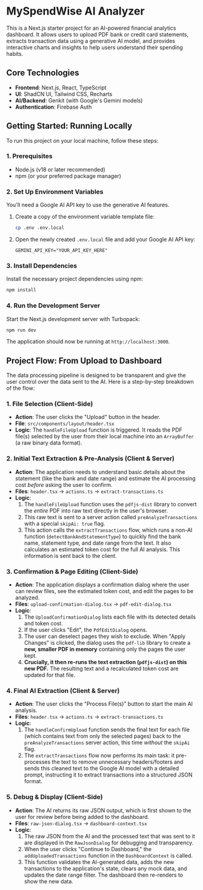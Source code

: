 # MySpendWise AI Analyzer

This is a Next.js starter project for an AI-powered financial analytics dashboard. It allows users to upload PDF bank or credit card statements, extracts transaction data using a generative AI model, and provides interactive charts and insights to help users understand their spending habits.

## Core Technologies

- **Frontend**: Next.js, React, TypeScript
- **UI**: ShadCN UI, Tailwind CSS, Recharts
- **AI/Backend**: Genkit (with Google's Gemini models)
- **Authentication**: Firebase Auth

## Getting Started: Running Locally

To run this project on your local machine, follow these steps:

### 1. Prerequisites

-   Node.js (v18 or later recommended)
-   npm (or your preferred package manager)

### 2. Set Up Environment Variables

You'll need a Google AI API key to use the generative AI features.

1.  Create a copy of the environment variable template file:
    ```bash
    cp .env .env.local
    ```
2.  Open the newly created `.env.local` file and add your Google AI API key:
    ```
    GEMINI_API_KEY="YOUR_API_KEY_HERE"
    ```

### 3. Install Dependencies

Install the necessary project dependencies using npm:
```bash
npm install
```

### 4. Run the Development Server

Start the Next.js development server with Turbopack:
```bash
npm run dev
```

The application should now be running at `http://localhost:3000`.

## Project Flow: From Upload to Dashboard

The data processing pipeline is designed to be transparent and give the user control over the data sent to the AI. Here is a step-by-step breakdown of the flow:

### 1. File Selection (Client-Side)

-   **Action**: The user clicks the "Upload" button in the header.
-   **File**: `src/components/layout/header.tsx`
-   **Logic**: The `handleFileUpload` function is triggered. It reads the PDF file(s) selected by the user from their local machine into an `ArrayBuffer` (a raw binary data format).

### 2. Initial Text Extraction & Pre-Analysis (Client & Server)

-   **Action**: The application needs to understand basic details about the statement (like the bank and date range) and estimate the AI processing cost *before* asking the user to confirm.
-   **Files**: `header.tsx` → `actions.ts` → `extract-transactions.ts`
-   **Logic**:
    1.  The `handleFileUpload` function uses the `pdfjs-dist` library to convert the *entire* PDF into raw text directly in the user's browser.
    2.  This raw text is sent to a server action called `preAnalyzeTransactions` with a special `skipAi: true` flag.
    3.  This action calls the `extractTransactions` flow, which runs a non-AI function (`detectBankAndStatementType`) to quickly find the bank name, statement type, and date range from the text. It also calculates an estimated token cost for the full AI analysis. This information is sent back to the client.

### 3. Confirmation & Page Editing (Client-Side)

-   **Action**: The application displays a confirmation dialog where the user can review files, see the estimated token cost, and edit the pages to be analyzed.
-   **Files**: `upload-confirmation-dialog.tsx` → `pdf-edit-dialog.tsx`
-   **Logic**:
    1.  The `UploadConfirmationDialog` lists each file with its detected details and token cost.
    2.  If the user clicks "Edit", the `PdfEditDialog` opens.
    3.  The user can deselect pages they wish to exclude. When "Apply Changes" is clicked, the dialog uses the `pdf-lib` library to create a **new, smaller PDF in memory** containing only the pages the user kept.
    4.  **Crucially, it then re-runs the text extraction (`pdfjs-dist`) on this new PDF.** The resulting text and a recalculated token cost are updated for that file.

### 4. Final AI Extraction (Client & Server)

-   **Action**: The user clicks the "Process File(s)" button to start the main AI analysis.
-   **Files**: `header.tsx` → `actions.ts` → `extract-transactions.ts`
-   **Logic**:
    1.  The `handleConfirmUpload` function sends the final text for each file (which contains text from only the selected pages) back to the `preAnalyzeTransactions` server action, this time *without* the `skipAi` flag.
    2.  The `extractTransactions` flow now performs its main task: it pre-processes the text to remove unnecessary headers/footers and sends this cleaned text to the Google AI model with a detailed prompt, instructing it to extract transactions into a structured JSON format.

### 5. Debug & Display (Client-Side)

-   **Action**: The AI returns its raw JSON output, which is first shown to the user for review before being added to the dashboard.
-   **Files**: `raw-json-dialog.tsx` → `dashboard-context.tsx`
-   **Logic**:
    1.  The raw JSON from the AI and the processed text that was sent to it are displayed in the `RawJsonDialog` for debugging and transparency.
    2.  When the user clicks "Continue to Dashboard," the `addUploadedTransactions` function in the `DashboardContext` is called.
    3.  This function validates the AI-generated data, adds the new transactions to the application's state, clears any mock data, and updates the date range filter. The dashboard then re-renders to show the new data.
